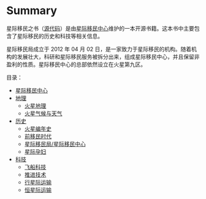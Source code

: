 # Summary

星际移民之书（[源代码](https://github.com/InterImm/InterImmBook)）是由[星际移民中心](http://interimm.github.io/)维护的一本开源书籍。这本书中主要包含了星际移民的历史和科技等相关信息。

星际移民局成立于 2012 年 04 月 02 日，是一家致力于星际移民的机构。随着机构的发展壮大，科研和星际移民服务被拆分出来，组成星际移民中心，并且保留非盈利的性质。星际移民中心的总部依然设立在火星第九区。


目录：

* [星际移民中心](InterImm.md)
* [地理](geo/README.md)
    * [火星地理](geo/mars.md)
    * [火星气候与天气](geo/weather.md)
* [历史](history/README.md)
    * [火星编年史](history/chronicle.md)
    * [前移民时代](history/preImmigration.md)
    * [星际移民局/星际移民中心](history/interImmHist.md)
    * [星际孕妇](history/babies.md)
* [科技](tech/README.md)
    * [飞船科技](tech/spaceship.md)
    * [推进技术](tech/propulsion.md)
    * [行星际运输](tech/transorbital.md)
    * [恒星际运输](tech/interstellarTrans.md)
